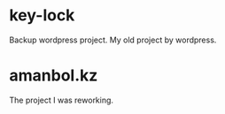# key-lock
Backup wordpress project. My old project by wordpress.
# amanbol.kz
The project I was reworking.